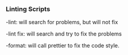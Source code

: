 ### Linting Scripts

-lint: will search for problems, but will not fix

-lint fix: will search and try to fix the problems

-format: will call prettier to fix the code style.
